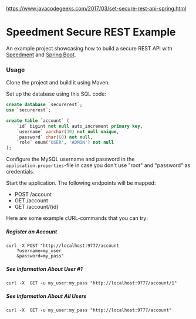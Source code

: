https://www.javacodegeeks.com/2017/03/set-secure-rest-api-spring.html

# Speedment Secure REST Example
An example project showcasing how to build a secure REST API with [Speedment](https://github.com/speedment/speedment) and [Spring Boot](https://projects.spring.io/spring-boot/).

### Usage
Clone the project and build it using Maven.

Set up the database using this SQL code:
```sql
create database `securerest`;
use `securerest`;

create table `account` (
    `id` bigint not null auto_increment primary key,
    `username` varchar(30) not null unique,
    `password` char(60) not null,
    `role` enum('USER', 'ADMIN') not null
);
```

Configure the MySQL username and password in the `application.properties`-file in case you don't use "root" and "password" as credentials.

Start the application. The following endpoints will be mapped:

* POST /account
* GET /account
* GET /account/{id}

Here are some example cURL-commands that you can try:

##### Register an Account
```
curl -X POST "http://localhost:9777/account
    ?username=my_user
    &password=my_pass"
```

##### See Information About User #1
```
curl -X  GET -u my_user:my_pass "http://localhost:9777/account/1"
```

##### See Information About All Users
```
curl -X  GET -u my_user:my_pass "http://localhost:9777/account"
```
